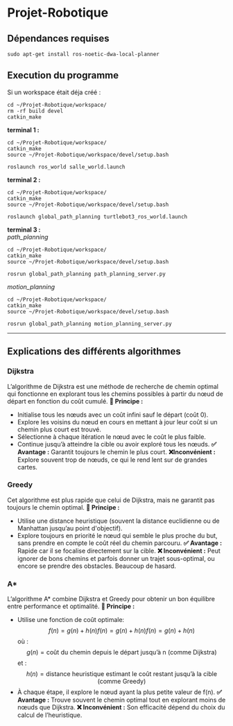 # Projet-Robotique

## Dépendances requises
```
sudo apt-get install ros-noetic-dwa-local-planner
```

## Execution du programme

Si un workspace était déja créé :
```
cd ~/Projet-Robotique/workspace/
rm -rf build devel
catkin_make
```

**terminal 1 :**
```
cd ~/Projet-Robotique/workspace/
catkin_make
source ~/Projet-Robotique/workspace/devel/setup.bash

roslaunch ros_world salle_world.launch

```

**terminal 2 :**
```
cd ~/Projet-Robotique/workspace/
catkin_make
source ~/Projet-Robotique/workspace/devel/setup.bash

roslaunch global_path_planning turtlebot3_ros_world.launch
```

**terminal 3 :** <br>
*path_planning*
```
cd ~/Projet-Robotique/workspace/
catkin_make
source ~/Projet-Robotique/workspace/devel/setup.bash

rosrun global_path_planning path_planning_server.py
```

*motion_planning*
```
cd ~/Projet-Robotique/workspace/
catkin_make
source ~/Projet-Robotique/workspace/devel/setup.bash

rosrun global_path_planning motion_planning_server.py
```

---
## Explications des différents algorithmes

### Dijkstra
L’algorithme de Dijkstra est une méthode de recherche de chemin optimal qui fonctionne en explorant tous les chemins possibles à partir du nœud de départ en fonction du coût cumulé.
**📌 Principe :**
  - Initialise tous les nœuds avec un coût infini sauf le départ (coût 0).
  - Explore les voisins du nœud en cours en mettant à jour leur coût si un chemin plus court est trouvé.
  - Sélectionne à chaque itération le nœud avec le coût le plus faible.
  - Continue jusqu’à atteindre la cible ou avoir exploré tous les nœuds.
**✅ Avantage :**
  Garantit toujours le chemin le plus court.
**❌Inconvénient :**
  Explore souvent trop de nœuds, ce qui le rend lent sur de grandes cartes.

### Greedy
Cet algorithme est plus rapide que celui de Dijkstra, mais ne garantit pas toujours le chemin optimal.
**📌 Principe :**
  - Utilise une distance heuristique (souvent la distance euclidienne ou de Manhattan jusqu’au point d'objectif).
  - Explore toujours en priorité le nœud qui semble le plus proche du but, sans prendre en compte le coût réel du chemin parcouru.
**✅ Avantage :**
  Rapide car il se focalise directement sur la cible.
**❌ Inconvénient :**
Peut ignorer de bons chemins et parfois donner un trajet sous-optimal, ou encore se prendre des obstacles. Beaucoup de hasard.

### A*
L’algorithme A* combine Dijkstra et Greedy pour obtenir un bon équilibre entre performance et optimalité.
**📌 Principe :**
- Utilise une fonction de coût optimale:
  $$f(n)=g(n)+h(n)f(n) = g(n) + h(n)f(n)=g(n)+h(n)$$
 où :
  $$g(n) = \text{coût du chemin depuis le départ jusqu’à n (comme Dijkstra)}$$
 et :
  $$h(n) = \text{distance heuristique estimant le coût restant jusqu’à la cible (comme Greedy)}$$
- À chaque étape, il explore le nœud ayant la plus petite valeur de f(n).
**✅ Avantage :**
  Trouve souvent le chemin optimal tout en explorant moins de nœuds que Dijkstra.
**❌ Inconvénient :**
Son efficacité dépend du choix du calcul de l’heuristique.
